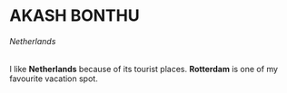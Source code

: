 # AKASH BONTHU
###### Netherlands 

I like __Netherlands__ because of its tourist places. __Rotterdam__ is one of my favourite vacation spot.

